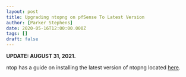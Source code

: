 ```yaml
---
layout: post
title: Upgrading ntopng on pfSense To Latest Version
author: [Parker Stephens]
date: 2020-05-16T12:00:00.000Z
tags: []
draft: false
---
```


**UPDATE: AUGUST 31, 2021.**

ntop has a guide on installing the latest version of ntopng located  [here](https://www.ntop.org/guides/ntopng/third_party_integrations/pfsense.html).